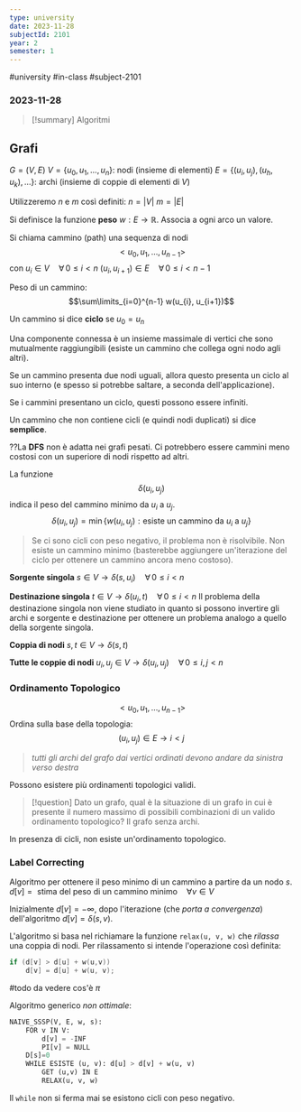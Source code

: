 ```yaml
---
type: university
date: 2023-11-28
subjectId: 2101
year: 2
semester: 1
---
```

#university #in-class #subject-2101
### 2023-11-28
> [!summary] Algoritmi

## Grafi
$G=(V, E)$
$V = \{ u_{0}, u_{1}, \dots, u_{n} \}$: nodi (insieme di elementi)
$E = \{ (u_{i}, u_{j}), (u_{h}, u_{k}), \dots \}$: archi (insieme di coppie di elementi di $V$)

Utilizzeremo $n$ e $m$ così definiti:
$n=|V|$
$m=|E|$

Si definisce la funzione **peso** $w: E \to \mathbb{R}$.
Associa a ogni arco un valore.

Si chiama cammino (path) una sequenza di nodi
$$< u_{0}, u_{1}, \dots, u_{n-1} >$$
con
	$u_{i} \in V \quad \forall\, 0 \leq i < n$
	$(u_{i}, u_{i+1}) \in E \quad \forall\, 0 \leq i < n-1$

Peso di un cammino:
$$\sum\limits_{i=0}^{n-1} w(u_{i}, u_{i+1})$$

Un cammino si dice **ciclo** se $u_{0} = u_{n}$

Una componente connessa è un insieme massimale di vertici che sono mutualmente raggiungibili (esiste un cammino che collega ogni nodo agli altri).

Se un cammino presenta due nodi uguali, allora questo presenta un ciclo al suo interno (e spesso si potrebbe saltare, a seconda dell'applicazione).

Se i cammini presentano un ciclo, questi possono essere infiniti.

Un cammino che non contiene cicli (e quindi nodi duplicati) si dice **semplice**.

??La **DFS** non è adatta nei grafi pesati. Ci potrebbero essere cammini meno costosi con un superiore di nodi rispetto ad altri.

La funzione
$$\delta(u_{i}, u_{j})$$
indica il peso del cammino minimo da $u_{i}$ a $u_{j}$.
$$\delta(u_{i}, u_{j}) = \min \{ w(u_{i}, u_{j}): \text{esiste un cammino da } u_{i} \text{ a } u_{j}\}$$
> Se ci sono cicli con peso negativo, il problema non è risolvibile. Non esiste un cammino minimo (basterebbe aggiungere un'iterazione del ciclo per ottenere un cammino ancora meno costoso).

**Sorgente singola**
$s\in V \to \delta(s, u_{i}) \quad \forall \,0 \leq i < n$

**Destinazione singola**
$t\in V \to \delta(u_{i}, t) \quad \forall\, 0 \leq i < n$
Il problema della destinazione singola non viene studiato in quanto si possono invertire gli archi e sorgente e destinazione per ottenere un problema analogo a quello della sorgente singola.

**Coppia di nodi**
$s,t \in V \to \delta(s, t)$

**Tutte le coppie di nodi**
$u_{i}, u_{j} \in V \to \delta(u_{i}, u_{j}) \quad \forall\, 0 \leq i,j < n$

### Ordinamento Topologico
$$< u_{0}, u_{1}, \dots, u_{n-1} >$$
Ordina sulla base della topologia:
$$(u_{i}, u_{j}) \in E \to i < j$$
> *tutti gli archi del grafo dai vertici ordinati devono andare da sinistra verso destra*

Possono esistere più ordinamenti topologici validi.

> [!question] Dato un grafo, qual è la situazione di un grafo in cui è presente il numero massimo di possibili combinazioni di un valido ordinamento topologico?
> Il grafo senza archi.

In presenza di cicli, non esiste un'ordinamento topologico.


### Label Correcting
Algoritmo per ottenere il peso minimo di un cammino a partire da un nodo $s$.
$d[v]=\text{ stima del peso di un cammino minimo} \quad \forall v \in V$

Inizialmente $d[v]=-\infty$, dopo l'iterazione (che *porta a convergenza*) dell'algoritmo $d[v] = \delta(s, v)$.

L'algoritmo si basa nel richiamare la funzione `relax(u, v, w)` che *rilassa* una coppia di nodi.
Per rilassamento si intende l'operazione così definita:
```cpp
if (d[v] > d[u] + w(u,v))
	d[v] = d[u] + w(u, v);
```

#todo da vedere cos'è $\pi$

Algoritmo generico *non ottimale*:
```python
NAIVE_SSSP(V, E, w, s):
	FOR v IN V:
		d[v] = -INF
		PI[v] = NULL
	D[s]=0
	WHILE ESISTE (u, v): d[u] > d[v] + w(u, v)
		GET (u,v) IN E
		RELAX(u, v, w)
```
Il `while` non si ferma mai se esistono cicli con peso negativo.

